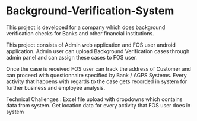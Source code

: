 # Background-Verification-System
This project is developed for a company which does background verification checks for Banks and other financial institutions. 

This project consists of Admin  web application and FOS user android application. Admin user can upload Background Verification cases through admin panel and can assign these cases to FOS user. 

Once the case is received FOS user can track the address of Customer and can proceed with questionnaire specified by Bank / AGPS Systems. Every activity that happens with regards to the case gets recorded in system for further business and employee analysis.

Technical Challenges : 
Excel file upload with dropdowns which contains data from system. 
Get location data for every activity that FOS user does in system

